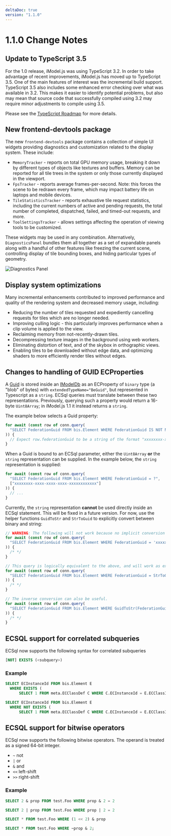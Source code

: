 ```yaml
---
deltaDoc: true
version: "1.1.0"
---
```


# 1.1.0 Change Notes

## Update to TypeScript 3.5

For the 1.0 release, iModel.js was using TypeScript 3.2. In order to take advantage of recent improvements, iModel.js has moved up to TypeScript 3.5. One of the main features of interest was the incremental build support. TypeScript 3.5 also includes some enhanced error checking over what was available in 3.2. This makes it easier to identify potential problems, but also may mean that source code that successfully compiled using 3.2 may require minor adjustments to compile using 3.5.

Please see the [TypeScript Roadmap](https://github.com/Microsoft/TypeScript/wiki/Roadmap) for more details.

## New frontend-devtools package

The new `frontend-devtools` package contains a collection of simple UI widgets providing diagnostics and customization related to the display system. These include:

- `MemoryTracker` - reports on total GPU memory usage, breaking it down by different types of objects like textures and buffers. Memory can be reported for all tile trees in the system or only those currently displayed in the viewport.
- `FpsTracker` - reports average frames-per-second. Note: this forces the scene to be redrawn every frame, which may impact battery life on laptops and mobile devices.
- `TileStatisticsTracker` - reports exhaustive tile request statistics, including the current numbers of active and pending requests, the total number of completed, dispatched, failed, and timed-out requests, and more.
- `ToolSettingsTracker` - allows settings affecting the operation of viewing tools to be customized.

These widgets may be used in any combination. Alternatively, `DiagnosticsPanel` bundles them all together as a set of expandable panels along with a handful of other features like freezing the current scene, controlling display of tile bounding boxes, and hiding particular types of geometry.

![Diagnostics Panel](./assets/diagnostics_panel.png)

## Display system optimizations

Many incremental enhancements contributed to improved performance and quality of the rendering system and decreased memory usage, including:

- Reducing the number of tiles requested and expediently cancelling requests for tiles which are no longer needed.
- Improving culling logic - this particularly improves performance when a clip volume is applied to the view.
- Reclaiming memory from not-recently-drawn tiles.
- Decompressing texture images in the background using web workers.
- Eliminating distortion of text, and of the skybox in orthographic views.
- Enabling tiles to be downloaded without edge data, and optimizing shaders to more efficiently render tiles without edges.

## Changes to handling of GUID ECProperties

A [Guid](https://www.imodeljs.org/v1/reference/bentleyjs-core/ids/guid) is stored inside an [IModelDb](https://www.imodeljs.org/v1/reference/imodeljs-backend/imodels/imodeldb) as an ECProperty of `binary` type (a "blob" of bytes) with `extendedTypeName="BeGuid"`, but represented in Typescript as a `string`. ECSql queries must translate between these two representations. Previously, querying such a property would return a 16-byte `Uint8Array`; in iModel.js 1.1 it instead returns a `string`.

The example below selects a Guid property:

```ts
for await (const row of conn.query(
  "SELECT FederationGuid FROM bis.Element WHERE FederationGuid IS NOT NULL"
)) {
  // Expect row.federationGuid to be a string of the format "xxxxxxxx-xxxx-xxxx-xxxx-xxxxxxxxxxxx"
}
```

When a Guid is bound to an ECSql parameter, either the `Uint8Array` **or** the `string` representation can be supplied. In the example below, the `string` representation is supplied:

```ts
for await (const row of conn.query(
  "SELECT FederationGuid FROM bis.Element WHERE FederationGuid = ?",
  ["xxxxxxxx-xxxx-xxxx-xxxx-xxxxxxxxxxxx"]
)) {
  // ...
}
```

Currently, the `string` representation **cannot** be used directly inside an ECSql statement. This will be fixed in a future version. For now, use the helper functions `GuidToStr` and `StrToGuid` to explicitly convert between binary and string:

```ts
// WARNING: The following will not work because no implicit conversion between BINARY and STRING is performed.
for await (const row of conn.query(
  "SELECT FederationGuid FROM bis.Element WHERE FederationGuid = 'xxxxxxxx-xxxx-xxxx-xxxx-xxxxxxxxxxxx'"
)) {
  /* */
}

// This query is logically equivalent to the above, and will work as expected because the string is explicitly converted to a blob.
for await (const row of conn.query(
  "SELECT FederationGuid FROM bis.Element WHERE FederationGuid = StrToGuid('xxxxxxxx-xxxx-xxxx-xxxx-xxxxxxxxxxxx')"
)) {
  /* */
}

// The inverse conversion can also be useful.
for await (const row of conn.query(
  "SELECT FederationGuid FROM bis.Element WHERE GuidToStr(FederationGuid) = 'xxxxxxxx-xxxx-xxxx-xxxx-xxxxxxxxxxxx'"
)) {
  /* */
}
```

## ECSQL support for correlated subqueries

ECSql now supports the following syntax for correlated subqueries

```sql
[NOT] EXISTS (<subquery>)
```

### Example

```sql
SELECT ECInstanceId FROM bis.Element E
  WHERE EXISTS (
      SELECT 1 FROM meta.ECClassDef C WHERE C.ECInstanceId = E.ECClassId AND C.Name='Pump')

SELECT ECInstanceId FROM bis.Element E
  WHERE NOT EXISTS (
      SELECT 1 FROM meta.ECClassDef C WHERE C.ECInstanceId = E.ECClassId AND C.Name='Pump')
```

## ECSQL support for bitwise operators

ECSql now supports the following bitwise operators. The operand is treated as a signed 64-bit integer.

- `~` not
- `|` or
- `&` and
- `<<` left-shift
- `>>` right-shift

### Example

```sql
SELECT 2 & prop FROM test.Foo WHERE prop & 2 = 2

SELECT 2 | prop FROM test.Foo WHERE prop | 2 = 2

SELECT * FROM test.Foo WHERE (1 << 2) & prop

SELECT * FROM test.Foo WHERE ~prop & 2;
```
